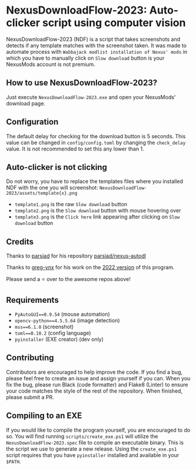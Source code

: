 # NexusDownloadFlow-2023: Auto-clicker script using computer vision

NexusDownloadFlow-2023 (NDF) is a script that takes screenshots and detects if any template matches with the
screenshot taken. It was made to automate process with `Wabbajack modlist installation of Nexus' mods` in which
you have to manually click on `Slow download` button is your NexusMods account is not premium.

## How to use NexusDownloadFlow-2023?

Just execute `NexusDownloadFlow-2023.exe` and open your NexusMods' download page.

## Configuration

The default delay for checking for the download button is 5 seconds. This value can be changed in `config/config.toml` by changing the `check_delay` value. It is not recommended to set this any lower than 1.

## Auto-clicker is not clicking

Do not worry, you have to replace the templates files where you installed NDF with the one you will screenshot:
`NexusDownloadFlow-2023/assets/template{x}.png`

+ `template1.png` is the raw `Slow download` button
+ `template2.png` is the `Slow download` button with mouse hovering over
+ `template3.png` is the `Click here` link appearing after clicking on `Slow download` button

## Credits

Thanks to [parsiad](https://github.com/parsiad) for his repository [parsiad/nexus-autodl](https://github.com/parsiad/nexus-autodl)

Thanks to [greg-ynx](https://github.com/greg-ynx) for his work on the [2022 version](https://github.com/greg-ynx/NexusDownloadFlow-2022) of this program.

Please send a :star: over to the awesome repos above!

## Requirements

+ `PyAutoGUI==0.9.54` (mouse automation)
+ `opencv-python==4.5.5.64` (image detection)
+ `mss==6.1.0` (screenshot)
+ `toml==0.10.2` (config language)
+ `pyinstaller` (EXE creator) (dev only)

## Contributing

Contributors are encouraged to help improve the code. If you find a bug, please feel free to create an issue and assign yourself if you can. When you fix the bug, please run Black (code formatter) and Flake8 (Linter) to ensure your code matches the style of the rest of the repository. When finished, please submit a PR.

## Compiling to an EXE

If you would like to compile the program yourself, you are encouraged to do so. You will find running `scripts/create_exe.ps1` will utilize the `NexusDownloadFlow-2023.spec` file to compile an executable binary. This is the script we use to generate a new release. Using the `create_exe.ps1` script requires that you have `pyinstaller` installed and available in your `$PATH`.
